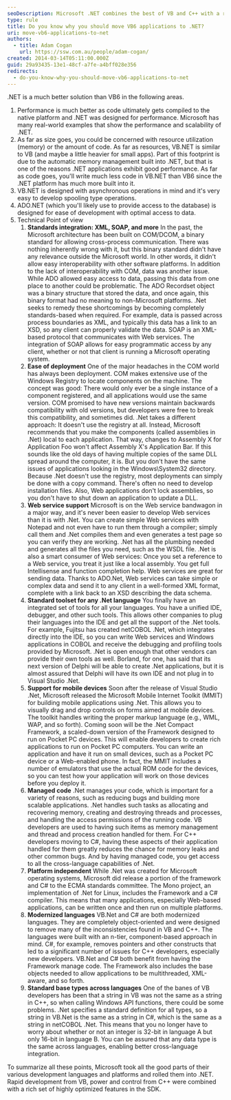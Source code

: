 ```yaml
---
seoDescription: Microsoft .NET combines the best of VB and C++ with a rich set of optimized features, enabling rapid development and powerful applications.
type: rule
title: Do you know why you should move VB6 applications to .NET?
uri: move-vb6-applications-to-net
authors:
  - title: Adam Cogan
    url: https://ssw.com.au/people/adam-cogan/
created: 2014-03-14T05:11:00.000Z
guid: 29a93435-13e1-48cf-a7fe-a4bff028e356
redirects:
  - do-you-know-why-you-should-move-vb6-applications-to-net
---
```


.NET is a much better solution than VB6 in the following areas.

<!--endintro-->

1. Performance is much better as code ultimately gets compiled to the native platform and .NET was designed for performance. Microsoft has many real-world examples that show the performance and scalability of .NET.
2. As far as size goes, you could be concerned with resource utilization (memory) or the amount of code. As far as resources, VB.NET is similar to VB (and maybe a little heavier for small apps). Part of this footprint is due to the automatic memory management built into .NET, but that is one of the reasons .NET applications exhibit good performance. As far as code goes, you'll write much less code in VB.NET than VB6 since the .NET platform has much more built into it.
3. VB.NET is designed with asynchronous operations in mind and it's very easy to develop spooling type operations.
4. ADO.NET (which you'll likely use to provide access to the database) is designed for ease of development with optimal access to data.
5. Technical Point of view
   1. **Standards integration: XML, SOAP, and more** In the past, the Microsoft architecture has been built on COM/DCOM, a binary standard for allowing cross-process communication. There was nothing inherently wrong with it, but this binary standard didn't have any relevance outside the Microsoft world. In other words, it didn't allow easy interoperability with other software platforms. In addition to the lack of interoperability with COM, data was another issue. While ADO allowed easy access to data, passing this data from one place to another could be problematic. The ADO Recordset object was a binary structure that stored the data, and once again, this binary format had no meaning to non-Microsoft platforms. .Net seeks to remedy these shortcomings by becoming completely standards-based when required. For example, data is passed across process boundaries as XML, and typically this data has a link to an XSD, so any client can properly validate the data. SOAP is an XML-based protocol that communicates with Web services. The integration of SOAP allows for easy programmatic access by any client, whether or not that client is running a Microsoft operating system.
   2. **Ease of deployment** One of the major headaches in the COM world has always been deployment. COM makes extensive use of the Windows Registry to locate components on the machine. The concept was good: There would only ever be a single instance of a component registered, and all applications would use the same version. COM promised to have new versions maintain backwards compatibility with old versions, but developers were free to break this compatibility, and sometimes did. .Net takes a different approach: It doesn't use the registry at all. Instead, Microsoft recommends that you make the components (called assemblies in .Net) local to each application. That way, changes to Assembly X for Application Foo won't affect Assembly X's Application Bar. If this sounds like the old days of having multiple copies of the same DLL spread around the computer, it is. But you don't have the same issues of applications looking in the Windows\System32 directory. Because .Net doesn't use the registry, most deployments can simply be done with a copy command. There's often no need to develop installation files. Also, Web applications don't lock assemblies, so you don't have to shut down an application to update a DLL.
   3. **Web service support** Microsoft is on the Web service bandwagon in a major way, and it's never been easier to develop Web services than it is with .Net. You can create simple Web services with Notepad and not even have to run them through a compiler; simply call them and .Net compiles them and even generates a test page so you can verify they are working. .Net has all the plumbing needed and generates all the files you need, such as the WSDL file. .Net is also a smart consumer of Web services: Once you set a reference to a Web service, you treat it just like a local assembly. You get full Intellisense and function completion help. Web services are great for sending data. Thanks to ADO.Net, Web services can take simple or complex data and send it to any client in a well-formed XML format, complete with a link back to an XSD describing the data schema.
   4. **Standard toolset for any .Net language** You finally have an integrated set of tools for all your languages. You have a unified IDE, debugger, and other such tools. This allows other companies to plug their languages into the IDE and get all the support of the .Net tools. For example, Fujitsu has created netCOBOL .Net, which integrates directly into the IDE, so you can write Web services and Windows applications in COBOL and receive the debugging and profiling tools provided by Microsoft. .Net is open enough that other vendors can provide their own tools as well. Borland, for one, has said that its next version of Delphi will be able to create .Net applications, but it is almost assured that Delphi will have its own IDE and not plug in to Visual Studio .Net.
   5. **Support for mobile devices** Soon after the release of Visual Studio .Net, Microsoft released the Microsoft Mobile Internet Toolkit (MMIT) for building mobile applications using .Net. This allows you to visually drag and drop controls on forms aimed at mobile devices. The toolkit handles writing the proper markup language (e.g., WML, WAP, and so forth). Coming soon will be the .Net Compact Framework, a scaled-down version of the Framework designed to run on Pocket PC devices. This will enable developers to create rich applications to run on Pocket PC computers. You can write an application and have it run on small devices, such as a Pocket PC device or a Web-enabled phone. In fact, the MMIT includes a number of emulators that use the actual ROM code for the devices, so you can test how your application will work on those devices before you deploy it.
   6. **Managed code** .Net manages your code, which is important for a variety of reasons, such as reducing bugs and building more scalable applications. .Net handles such tasks as allocating and recovering memory, creating and destroying threads and processes, and handling the access permissions of the running code. VB developers are used to having such items as memory management and thread and process creation handled for them. For C++ developers moving to C#, having these aspects of their application handled for them greatly reduces the chance for memory leaks and other common bugs. And by having managed code, you get access to all the cross-language capabilities of .Net.
   7. **Platform independent** While .Net was created for Microsoft operating systems, Microsoft did release a portion of the framework and C# to the ECMA standards committee. The Mono project, an implementation of .Net for Linux, includes the Framework and a C# compiler. This means that many applications, especially Web-based applications, can be written once and then run on multiple platforms.
   8. **Modernized languages** VB.Net and C# are both modernized languages. They are completely object-oriented and were designed to remove many of the inconsistencies found in VB and C++. The languages were built with an n-tier, component-based approach in mind. C#, for example, removes pointers and other constructs that led to a significant number of issues for C++ developers, especially new developers. VB.Net and C# both benefit from having the Framework manage code. The Framework also includes the base objects needed to allow applications to be multithreaded, XML-aware, and so forth.
   9. **Standard base types across languages** One of the banes of VB developers has been that a string in VB was not the same as a string in C++, so when calling Windows API functions, there could be some problems. .Net specifies a standard definition for all types, so a string in VB.Net is the same as a string in C#, which is the same as a string in netCOBOL .Net. This means that you no longer have to worry about whether or not an integer is 32-bit in language A but only 16-bit in language B. You can be assured that any data type is the same across languages, enabling better cross-language integration.

To summarize all these points, Microsoft took all the good parts of their various development languages and platforms and rolled them into .NET. Rapid development from VB, power and control from C++ were combined with a rich set of highly optimized features in the SDK.
